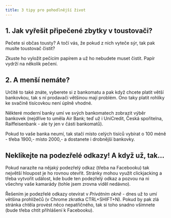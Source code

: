 ```yaml
---
title: 3 tipy pro pohodlnější život
---
```


## 1. Jak vyřešit připečené zbytky v toustovači?
Pečete si občas tousty? A točí vás, že pokud z nich vyteče sýr, tak pak musíte toustovač čistit?

Zkuste ho vyložit pečícím papírem a už ho nebudete muset čistit. Papír vydrží na několik pečení.

## 2. A menší nemáte?
Určitě to také znáte, vyberete si z bankomatu a pak když chcete platit větší bankovkou, tak s ní prodavači většinou mají problém. Ono taky platit rohlíky ke svačině tisícovkou není úplně vhodné.

Některé moderní banky umí ve svých bankomatech zobrazit výběr bankovek (nejdříve to uměla Air Bank; teď už i UniCredit, Česká spořitelna, Raiffeisenbank - ale ty jen v části bankomatů).

Pokud to vaše banka neumí, tak stačí místo celých tisíců vybírat o 100 méně - třeba 1900,- místo 2000,- a dostanete i drobnější bankovky.

## Neklikejte na podezřelé odkazy! A když už, tak…
Pokud narazíte na nějaký podezřelý odkaz (třeba na Facebooku) tak největší hloupost je ho rovnou otevřít. Stránky mohou využít clickjacking a třeba vytvořit událost, kde bude ten podezřelý odkaz a pozvou na ni všechny vaše kamarády (tohle jsem zrovna viděl nedávno).

Řešením je podezřelé odkazy otevírat v *Privátním okně* - dnes už to umí většina prohlížečů (v Chrome zkratka CTRL+SHIFT+N). Pokud by pak zlá stránka chtěla provést něco nepatřičného, tak si toho snadno všimnete (bude třeba chtít přihlášení k Facebooku).
